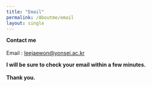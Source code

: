 ```yaml
---
title: "Email"
permalink: /Aboutme/email
layout: single
---
```


**Contact me**<br><br>
Email : [leejaewon@yonsei.ac.kr](https://lee-jaewon.github.io/Aboutme/email)<br>
<!-- Email : [jawwoni@naver.com](https://lee-jaewon.github.io/Aboutme/email)<br><br> -->
<!-- **It doesn't matter which address you send me an email to.**<br><br> -->
**I will be sure to check your email within a few minutes.**<br><br>
**Thank you.**